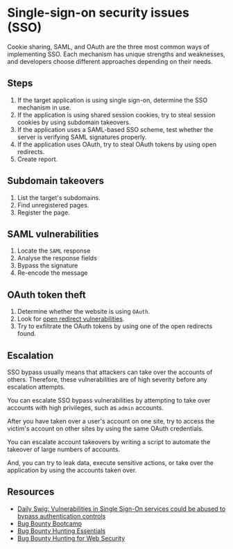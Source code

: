 # Single-sign-on security issues (SSO)

Cookie sharing, SAML, and OAuth are the three most common ways of implementing SSO. Each mechanism has unique strengths and weaknesses, and developers choose different approaches depending on their needs.

## Steps

1. If the target application is using single sign-on, determine the SSO mechanism in use.
2. If the application is using shared session cookies, try to steal session cookies by using subdomain takeovers.
3. If the application uses a SAML-based SSO scheme, test whether the server is verifying SAML signatures properly.
4. If the application uses OAuth, try to steal OAuth tokens by using open redirects.
5. Create report.

## Subdomain takeovers

1. List the target's subdomains.
2. Find unregistered pages.
3. Register the page.

## SAML vulnerabilities

1. Locate the `SAML` response
2. Analyse the response fields
3. Bypass the signature
4. Re-encode the message

## OAuth token theft

1. Determine whether the website is using `OAuth`.
2. Look for [open redirect vulnerabilities](../xss/redirects.md).
3. Try to exfiltrate the OAuth tokens by using one of the open redirects found.

## Escalation

SSO bypass usually means that attackers can take over the accounts of others. Therefore, these vulnerabilities are of high severity before any escalation attempts. 

You can escalate SSO bypass vulnerabilities by attempting to take over accounts with high privileges, such as `admin` accounts.

After you have taken over a user's account on one site, try to access the victim's account on other sites by using the same OAuth credentials.

You can escalate account takeovers by writing a script to automate the takeover of large numbers of accounts. 

And, you can try to leak data, execute sensitive actions, or take over the application by using the accounts taken over.

## Resources

* [Daily Swig: Vulnerabilities in Single Sign-On services could be abused to bypass authentication controls](https://portswigger.net/daily-swig/vulnerabilities-in-single-sign-on-services-could-be-abused-to-bypass-authentication-controls)
* [Bug Bounty Bootcamp](https://nostarch.com/bug-bounty-bootcamp)
* [Bug Bounty Hunting Essentials](https://www.packtpub.com/product/bug-bounty-hunting-essentials/9781788626897)
* [Bug Bounty Hunting for Web Security](https://link.springer.com/book/10.1007/978-1-4842-5391-5)


